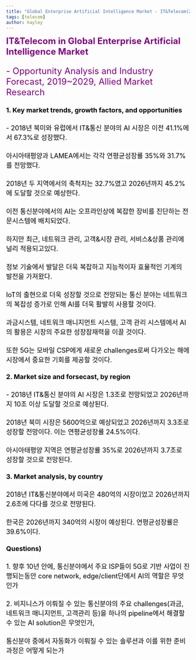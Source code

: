 ```yaml
---
title: "Global Enterprise Artificial Intelligence Market - IT&Telecom(2019~2029)"
tags: [telecom]
author: hayley
---
```

<html>
    <body>
        <font size="5" color="purple">
        <div><b>IT&Telecom in Global Enterprise Artificial Intelligence Market</b>
        <p>   - Opportunity Analysis and Industry Forecast, 2019~2029, Allied Market Research
        <font size="4" color="black">
        <p>
        <p>  
        <p><b>1. Key market trends, growth factors, and opportunities</b>
        <p>- 2018년 북미와 유럽에서 IT&통신 분야의 AI 시장은 이전 41.1%에서 67.3%로 성장했다. 
        <p>아시아태평양과 LAMEA에서는 각각 연평균성장률 35%와 31.7%를 전망했다. 
        <p>2018년 두 지역에서의 축척치는 32.7%였고 2026년까지 45.2%에 도달할 것으로 예상한다.
        <p> 이전 통신분야에서의 AI는 오프라인상에 복잡한 장비를 진단하는 전문시스템에 배치되었다. 
        <p>하지만 최근, 네트워크 관리, 고객&시장 관리, 서비스&상품 관리에 널리 적용되고있다. 
        <p>정보 기술에서 발달은 더욱 복잡하고 지능적이자 효율적인 기계의 발전을 가져왔다.
        <p> IoT의 출현으로 더욱 성장할 것으로 전망되는 통신 분야는 네트워크의 복잡성 증가로 인해 AI를 더욱 활발히 사용할 것이다. 
        <p>과금시스템, 네트워크 매니지먼트 시스템, 고객 관리 시스템에서 AI의 활용은 시장의 주요한 성장잠재력을 이끌 것이다. 
        <p>또한 5G는 모바일 CSP에게 새로운 challenges로써 다가오는 해에 시장에서 중요한 기회를 제공할 것이다.
        <p>
        <p>
        <p>    
        <p><b>2. Market size and forsecast, by region</b>
        <p>- 2018년 IT&통신 분야의 AI 시장은 1.3조로 전망되었고 2026년까지 10조 이상 도달할 것으로 예상된다. 
        <p>2018년 북미 시장은 5600억으로 예상되었고 2026년까지 3.3조로 성장할 전망이다. 이는 연평균성장률 24.5%이다. 
        <p>아시아태평양 지역은 연평균성장률 35%로 2026년까지 3.7조로 성장할 것으로 전망된다. 
        <p>
        <p>  
        <p>    
        <p><b>3. Market analysis, by country</b>
        <p>2018년 IT&통신분야에서 미국은 480억의 시장이었고 2026년까지 2.6조에 다다를 것으로 전망된다. 
        <p>한국은 2026년까지 340억의 시장이 예상된다. 연평균성장률은 39.6%이다.   
        <p>
        <p>   
        <p>    
        <p><b>Questions)</b>
        <p>1. 향후 10년 안에, 통신분야에서 주요 ISP들이 5G로 기반 사업이 진행되는동안 core network, edge/client단에서 AI의 역할은 무엇인가
        <p>2. 비지니스가 이뤄질 수 있는 통신분야의 주요 challenges(과금, 네트워크 매니지먼트, 고객관리 등)을 하나의 pipeline에서 해결할 수 있는 AI solution은 무엇인가, 
        <p>   통신분야 중에서 자동화가 이뤄질 수 있는 솔루션과 이를 위한 준비과정은 어떻게 되는가 





     
     
          
    



